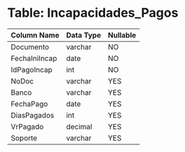 # Table: Incapacidades_Pagos

| Column Name | Data Type | Nullable |
|-------------|-----------|----------|
| Documento | varchar | NO |
| FechaIniIncap | date | NO |
| IdPagoIncap | int | NO |
| NoDoc | varchar | YES |
| Banco | varchar | YES |
| FechaPago | date | YES |
| DiasPagados | int | YES |
| VrPagado | decimal | YES |
| Soporte | varchar | YES |
